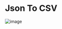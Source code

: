 # Json To CSV
![image](https://github.com/user-attachments/assets/bc5d1a4c-0cae-4d55-8062-564cd22c88a8)
